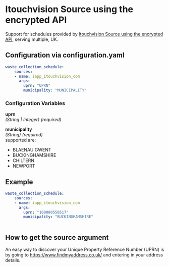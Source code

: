 # Itouchvision Source using the encrypted API

Support for schedules provided by [Itouchvision Source using the encrypted API](https://www.itouchvision.com/), serving multiple, UK.

## Configuration via configuration.yaml

```yaml
waste_collection_schedule:
    sources:
    - name: iapp_itouchvision_com
      args:
        uprn: "UPRN"
        municipality: "MUNICIPALITY"
```

### Configuration Variables

**uprn**  
*(String | Integer) (required)*

**municipality**  
*(String) (required)*  
supported are:

- BLAENAU GWENT
- BUCKINGHAMSHIRE
- CHILTERN
- NEWPORT

## Example

```yaml
waste_collection_schedule:
    sources:
    - name: iapp_itouchvision_com
      args:
        uprn: "100080550517"
        municipality: "BUCKINGHAMSHIRE"
        
```

## How to get the source argument

An easy way to discover your Unique Property Reference Number (UPRN) is by going to <https://www.findmyaddress.co.uk/> and entering in your address details.
